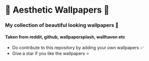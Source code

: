 # 🌟 Aesthetic Wallpapers 🌟

### My collection of beautiful looking wallpapers 🍿

#### Taken from reddit, github, wallpapersplash, wallhaven etc

* Do contribute to this repository by adding your own wallpapers ✅
* Give a star if you like the wallpapers ⭐
